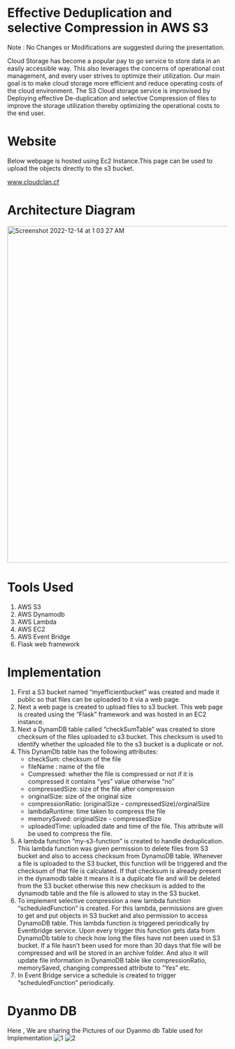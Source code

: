 
# Effective Deduplication and selective Compression in AWS S3

Note : No  Changes or Modifications are suggested during the presentation.

Cloud Storage has become a popular pay to go service to store data in an easily accessible way. This also leverages the concerns of operational cost management, and every user strives to optimize their utilization. Our main goal is to make cloud storage more efficient and reduce operating costs of the cloud environment. The S3 Cloud storage service is improvised by Deploying effective De-duplication and selective Compression of files to improve the storage utilization thereby optimizing the operational costs to the end user.


# Website
Below webpage is hosted using Ec2 Instance.This page can be used to upload the objects directly to the s3 bucket.

www.cloudclan.cf

# Architecture Diagram
<img width="768" alt="Screenshot 2022-12-14 at 1 03 27 AM" src="https://user-images.githubusercontent.com/104820355/207529452-61497fa7-9a03-461d-8bb3-1ce75a9d3fcb.png">

# Tools Used
1. AWS S3
2. AWS Dynamodb
3. AWS Lambda
4. AWS EC2
5. AWS Event Bridge
6. Flask web framework

# Implementation

1. First a S3 bucket named “myefficientbucket” was created and made it public so that files can be uploaded to it via a web page.
2. Next a web page is created to upload files to s3 bucket. This web page is created using the “Flask” framework and was hosted in an EC2 instance.
3. Next a DynamDB table called “checkSumTable” was created to store checksum of the files uploaded to s3 bucket. This checksum is used to identify whether the uploaded file to the s3 bucket is a duplicate or not.
4. This DynamDb table has the following attributes:
    * checkSum: checksum of the file
    * fileName : name of the file
    * Compressed: whether the file is compressed or not if it is compressed it contains “yes” value otherwise “no”
    * compressedSize: size of the file after compression
    * originalSize: size of the original size
    * compressionRatio: (originalSize - compressedSize)/orginalSize
    * lambdaRuntime: time taken to compress the file
    * memorySaved: originalSize - compressedSize
    * uploadedTime: uploaded date and time of the file. This attribute will be used to compress the file.
5. A lambda function “my-s3-function” is created to handle deduplication. This lambda function was given permission to delete files from S3 bucket and also to access checksum from DynamoDB table. Whenever a file is uploaded to the S3 bucket, this function will be triggered and the checksum of that file is calculated. If that checksum is already present in the dynamodb table it means it is a duplicate file and will be deleted from the S3 bucket otherwise this new checksum is added to the dynamodb table and the file is allowed to stay in the S3 bucket.
6. To implement selective compression a new lambda function “scheduledFunction” is created. For this lambda, permissions are given to get and put objects in S3 bucket and also permission to access DynamoDB table. This lambda function is triggered periodically by Eventbridge service. Upon every trigger this function gets data from DynamoDb table to check how long the files have not been used in S3 bucket. If a file hasn't been used for more than 30 days that file will be compressed and will be stored in an archive folder. And also it will update file information in DynamoDB table like compressionRatio, memorySaved, changing compressed attribute to “Yes” etc.
7. In Event Bridge service a schedule is created to trigger “scheduledFunction” periodically.



# Dyanmo DB
Here , We are sharing the Pictures of our Dyanmo db Table used for Implementation
![1](https://user-images.githubusercontent.com/104820355/207528959-9935296b-7348-4680-b50e-9b1f3b3b8b91.jpg)
![2](https://user-images.githubusercontent.com/104820355/207529002-35abfc6c-84a5-48a0-ae82-267c313de7ca.jpg)







